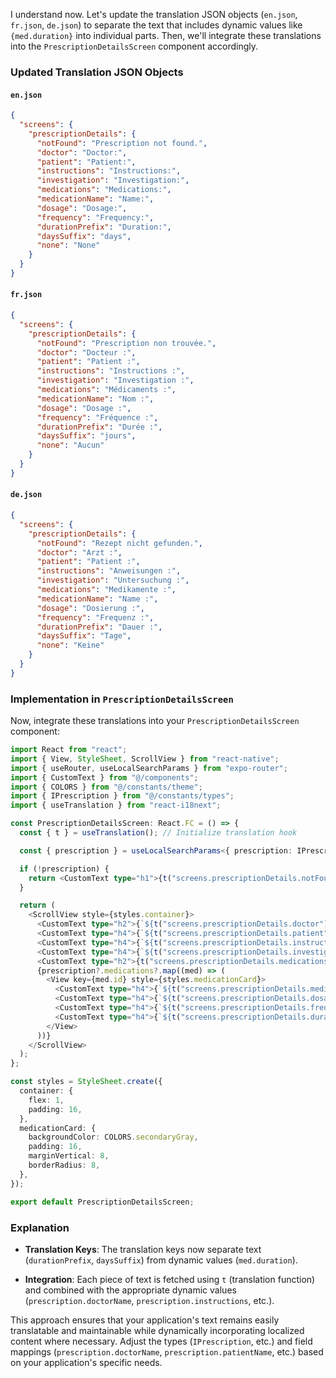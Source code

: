 I understand now. Let's update the translation JSON objects (`en.json`, `fr.json`, `de.json`) to separate the text that includes dynamic values like `{med.duration}` into individual parts. Then, we'll integrate these translations into the `PrescriptionDetailsScreen` component accordingly.

### Updated Translation JSON Objects

#### `en.json`
```json
{
  "screens": {
    "prescriptionDetails": {
      "notFound": "Prescription not found.",
      "doctor": "Doctor:",
      "patient": "Patient:",
      "instructions": "Instructions:",
      "investigation": "Investigation:",
      "medications": "Medications:",
      "medicationName": "Name:",
      "dosage": "Dosage:",
      "frequency": "Frequency:",
      "durationPrefix": "Duration:",
      "daysSuffix": "days",
      "none": "None"
    }
  }
}
```

#### `fr.json`
```json
{
  "screens": {
    "prescriptionDetails": {
      "notFound": "Prescription non trouvée.",
      "doctor": "Docteur :",
      "patient": "Patient :",
      "instructions": "Instructions :",
      "investigation": "Investigation :",
      "medications": "Médicaments :",
      "medicationName": "Nom :",
      "dosage": "Dosage :",
      "frequency": "Fréquence :",
      "durationPrefix": "Durée :",
      "daysSuffix": "jours",
      "none": "Aucun"
    }
  }
}
```

#### `de.json`
```json
{
  "screens": {
    "prescriptionDetails": {
      "notFound": "Rezept nicht gefunden.",
      "doctor": "Arzt :",
      "patient": "Patient :",
      "instructions": "Anweisungen :",
      "investigation": "Untersuchung :",
      "medications": "Medikamente :",
      "medicationName": "Name :",
      "dosage": "Dosierung :",
      "frequency": "Frequenz :",
      "durationPrefix": "Dauer :",
      "daysSuffix": "Tage",
      "none": "Keine"
    }
  }
}
```

### Implementation in `PrescriptionDetailsScreen`

Now, integrate these translations into your `PrescriptionDetailsScreen` component:

```typescript
import React from "react";
import { View, StyleSheet, ScrollView } from "react-native";
import { useRouter, useLocalSearchParams } from "expo-router";
import { CustomText } from "@/components";
import { COLORS } from "@/constants/theme";
import { IPrescription } from "@/constants/types";
import { useTranslation } from "react-i18next";

const PrescriptionDetailsScreen: React.FC = () => {
  const { t } = useTranslation(); // Initialize translation hook

  const { prescription } = useLocalSearchParams<{ prescription: IPrescription }>();

  if (!prescription) {
    return <CustomText type="h1">{t("screens.prescriptionDetails.notFound")}</CustomText>;
  }

  return (
    <ScrollView style={styles.container}>
      <CustomText type="h2">{`${t("screens.prescriptionDetails.doctor")} ${prescription.doctorName}`}</CustomText>
      <CustomText type="h4">{`${t("screens.prescriptionDetails.patient")} ${prescription.patientName}`}</CustomText>
      <CustomText type="h4">{`${t("screens.prescriptionDetails.instructions")} ${prescription.instructions || t("screens.prescriptionDetails.none")}`}</CustomText>
      <CustomText type="h4">{`${t("screens.prescriptionDetails.investigation")} ${prescription.investigation || t("screens.prescriptionDetails.none")}`}</CustomText>
      <CustomText type="h2">{t("screens.prescriptionDetails.medications")}</CustomText>
      {prescription?.medications?.map((med) => (
        <View key={med.id} style={styles.medicationCard}>
          <CustomText type="h4">{`${t("screens.prescriptionDetails.medicationName")} ${med.name}`}</CustomText>
          <CustomText type="h4">{`${t("screens.prescriptionDetails.dosage")} ${med.dosage}`}</CustomText>
          <CustomText type="h4">{`${t("screens.prescriptionDetails.frequency")} ${med.frequency}`}</CustomText>
          <CustomText type="h4">{`${t("screens.prescriptionDetails.durationPrefix")} ${med.duration} ${t("screens.prescriptionDetails.daysSuffix")}`}</CustomText>
        </View>
      ))}
    </ScrollView>
  );
};

const styles = StyleSheet.create({
  container: {
    flex: 1,
    padding: 16,
  },
  medicationCard: {
    backgroundColor: COLORS.secondaryGray,
    padding: 16,
    marginVertical: 8,
    borderRadius: 8,
  },
});

export default PrescriptionDetailsScreen;
```

### Explanation

- **Translation Keys**: The translation keys now separate text (`durationPrefix`, `daysSuffix`) from dynamic values (`med.duration`).

- **Integration**: Each piece of text is fetched using `t` (translation function) and combined with the appropriate dynamic values (`prescription.doctorName`, `prescription.instructions`, etc.).

This approach ensures that your application's text remains easily translatable and maintainable while dynamically incorporating localized content where necessary. Adjust the types (`IPrescription`, etc.) and field mappings (`prescription.doctorName`, `prescription.patientName`, etc.) based on your application's specific needs.